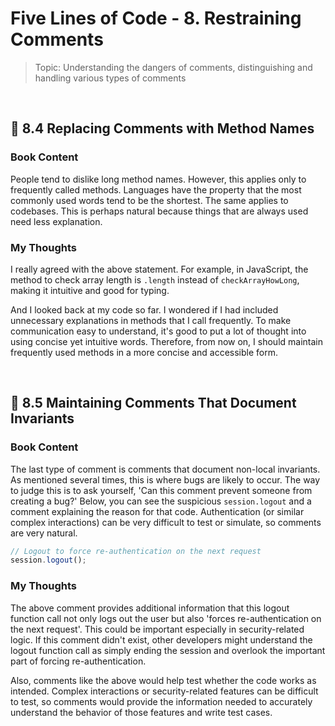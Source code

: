 # Five Lines of Code - 8. Restraining Comments

> Topic: Understanding the dangers of comments, distinguishing and handling various types of comments

<br/>

## 🔖 8.4 Replacing Comments with Method Names

### Book Content

People tend to dislike long method names. However, this applies only to frequently called methods. Languages have the property that the most commonly used words tend to be the shortest. The same applies to codebases. This is perhaps natural because things that are always used need less explanation.

### My Thoughts

I really agreed with the above statement. For example, in JavaScript, the method to check array length is `.length` instead of `checkArrayHowLong`, making it intuitive and good for typing.

And I looked back at my code so far. I wondered if I had included unnecessary explanations in methods that I call frequently. To make communication easy to understand, it's good to put a lot of thought into using concise yet intuitive words. Therefore, from now on, I should maintain frequently used methods in a more concise and accessible form.

<br/>

## 🔖 8.5 Maintaining Comments That Document Invariants

### Book Content

The last type of comment is comments that document non-local invariants. As mentioned several times, this is where bugs are likely to occur. The way to judge this is to ask yourself, 'Can this comment prevent someone from creating a bug?' Below, you can see the suspicious `session.logout` and a comment explaining the reason for that code. Authentication (or similar complex interactions) can be very difficult to test or simulate, so comments are very natural.

```typescript
// Logout to force re-authentication on the next request
session.logout();
```

### My Thoughts

The above comment provides additional information that this logout function call not only logs out the user but also 'forces re-authentication on the next request'. This could be important especially in security-related logic. If this comment didn't exist, other developers might understand the logout function call as simply ending the session and overlook the important part of forcing re-authentication.

Also, comments like the above would help test whether the code works as intended. Complex interactions or security-related features can be difficult to test, so comments would provide the information needed to accurately understand the behavior of those features and write test cases.
